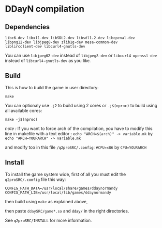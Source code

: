 DDayN compilation
=================

Dependencies
------------

```
libc6-dev libx11-dev libSDL2-dev libsdl1.2-dev libopenal-dev
libpng12-dev libjpeg8-dev zlib1g-dev mesa-common-dev
liblircclient-dev libcurl4-gnutls-dev
```

You can use `libjpeg62-dev` instead of `libjpeg8-dev` or
`libcurl4-openssl-dev` instead of `libcurl4-gnutls-dev` as you
like.

Build
-----

This is how to build the game in user directory:

```
make
```

You can optionaly use `-j2` to build using 2 cores or `-j$(nproc)`
to build using all available cores:

```
make -j$(nproc)
```
_note :_
If you want to force arch of the compilation, you have to modify this line in makefile with a text editor :
`echo "ARCH=$(arch)" -> variable.mk` by `echo "ARCH=YOURARCH" -> variable.mk`

and modify too in this file  `/q2proSRC/.config`:
`#CPU=x86` by `CPU=YOURARCH`

Install
-------

To install the game system wide, first of all you must edit
the `q2proSRC/.config` file this way:

```
CONFIG_PATH_DATA=/usr/local/share/games/ddaynormandy
CONFIG_PATH_LIB=/usr/local/lib/games/ddaynormandy
```

then build using `make` as explained above,

then paste `ddaySRC/game*.so` and `dday/` in the right directories.

See `q2proSRC/INSTALL` for more information.
